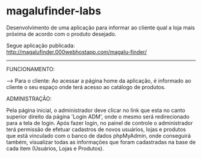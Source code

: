 # magalufinder-labs

Desenvolvimento de uma aplicação para informar ao cliente qual a loja mais próxima de acordo com o produto desejado.

Segue aplicação publicada:
http://magalufinder.000webhostapp.com/magalu-finder/

------------------------------------------------------------------------------------------------------------------------------------------

FUNCIONAMENTO:

--> Para o cliente:
Ao acessar a página home da aplicação, é informado ao cliente o seu espaço onde terá acesso ao catálogo de produtos.

ADMINISTRAÇÃO:

Pela página inicial, o administrador deve clicar no link que esta no canto superior direito da página 'Login ADM', onde o mesmo será redirecionado para a tela de login.
  Após fazer login, no painel de controle o administrador terá permissão de efetuar cadastros de novos usuários, lojas e produtos que está vinculado com o banco de dados phpMyAdmin, onde conseguirá também, visualizar todas as informações que foram cadastradas na base de cada ítem (Usuários, Lojas e Produtos).
  
  

